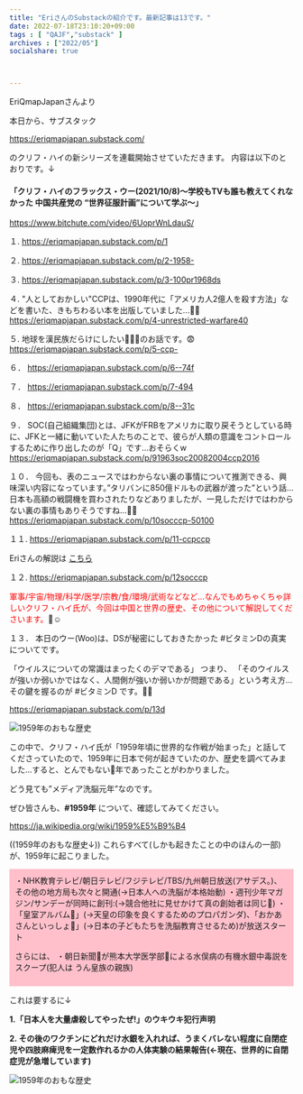 ```yaml
---
title: "EriさんのSubstackの紹介です。最新記事は13です。"
date: 2022-07-18T23:10:20+09:00
tags : [ "QAJF","substack" ]
archives : ["2022/05"]
socialshare: true



---
```


EriQmapJapanさんより

本日から、サブスタック

https://eriqmapjapan.substack.com/

のクリフ・ハイの新シリーズを連載開始させていただきます。
内容は以下のとおりです。↓

<h4>「クリフ・ハイのフラックス・ウー(2021/10/8)〜学校もTVも誰も教えてくれなかった 中国共産党の “世界征服計画”について学ぶ〜」</h4>

https://www.bitchute.com/video/6UoprWnLdauS/


１.
https://eriqmapjapan.substack.com/p/1

２.
https://eriqmapjapan.substack.com/p/2-1958-

３.
https://eriqmapjapan.substack.com/p/3-100pr1968ds

４.
"人としておかしい"CCPは、1990年代に「アメリカ人2億人を殺す方法」などを書いた、きもちわるい本を出版していました...💩🤔  
https://eriqmapjapan.substack.com/p/4-unrestricted-warfare40

５.
地球を漢民族だらけにしたい💩🇨🇳のお話です。😨    
https://eriqmapjapan.substack.com/p/5-ccp-

６．
https://eriqmapjapan.substack.com/p/6--74f

７．
https://eriqmapjapan.substack.com/p/7-494

８．
https://eriqmapjapan.substack.com/p/8--31c

９．
SOC(自己組織集団)とは、JFKがFRBをアメリカに取り戻そうとしている時に、JFKと一緒に動いていた人たちのことで、彼らが人類の意識をコントロールするために作り出したのが「Q」です...おそらくw  
https://eriqmapjapan.substack.com/p/91963soc20082004ccp2016

１０．
今回も、表のニュースではわからない裏の事情について推測できる、興味深い内容になっています。”タリバンに850億ドルもの武器が渡った”という話…日本も高額の戦闘機を買わされたりなどありましたが、一見しただけではわからない裏の事情もありそうですね…🤔🍿
https://eriqmapjapan.substack.com/p/10socccp-50100

１１.
https://eriqmapjapan.substack.com/p/11-ccpccp

Eriさんの解説は
<a href="../cliffnew3-1/">こちら</a>



１２.
https://eriqmapjapan.substack.com/p/12socccp

<span style="color:#ff0000;">軍事/宇宙/物理/科学/医学/宗教/食/環境/武術などなど…なんでもめちゃくちゃ詳しいクリフ・ハイ氏が、今回は中国と世界の歴史、その他について解説してくださいます。</span>🍿☺️

１３．
本日のウー(Woo)は、DSが秘密にしておきたかった #ビタミンDの真実 についてです。

「ウイルスについての常識はまったくのデマである」
つまり、
「そのウイルスが強いか弱いかではなく、人間側が強いか弱いかが問題である」という考え方…その鍵を握るのが #ビタミンD です。🤔🍿

https://eriqmapjapan.substack.com/p/13d

![1959年のおもな歴史](../1959history1.jpg)

この中で、クリフ・ハイ氏が「1959年頃に世界的な作戦が始まった」と話してくださっていたので、1959年に日本で何が起きていたのか、歴史を調べてみました…すると、とんでもない💩年であったことがわかりました。

どう見ても”メディア洗脳元年”なのです。

ぜひ皆さんも、<strong>#1959年</strong> について、確認してみてください。

https://ja.wikipedia.org/wiki/1959%E5%B9%B4

((1959年のおもな歴史↓)) これらすべて(しかも起きたことの中のほんの一部)が、1959年に起こりました。

<div style="background-color:pink;padding:10px;">
・NHK教育テレビ/朝日テレビ/フジテレビ/TBS/九州朝日放送(アサデス。)、その他の地方局も次々と開通(→日本人への洗脳が本格始動)
・週刊少年マガジン/サンデーが同時に創刊:(→競合他社に見せかけて真の創始者は同じ💩)
・「皇室アルバム💩」(→天皇の印象を良くするためのプロパガンダ)、「おかあさんといっしょ💩」(→日本の子どもたちを洗脳教育させるため)が放送スタート


<p>さらには、
・朝日新聞💩が熊本大学医学部💩による水俣病の有機水銀中毒説をスクープ(犯人は うん皇族の親族)</p>

</div>

これは要するに↓

<strong>1.「日本人を大量虐殺してやったぜ!」のウキウキ犯行声明</strong>

<strong>2. その後のワクチンにどれだけ水銀を入れれば、うまくバレない程度に自閉症児や四肢麻痺児を一定数作れるかの人体実験の結果報告(←現在、世界的に自閉症児が急増しています)</strong>

![1959年のおもな歴史](../1959history2.jpg)



<!--
{{< rawhtml >}}

<iframe width="100%" height="360" scrolling="no" frameborder="0" style="border: none;" src="https://mediable.jp/videos/watch/05c625a7-6367-4aba-b199-3a5a9263486c?ownVideoPlayType=premium"></iframe>

{{< /rawhtml >}}
-->
